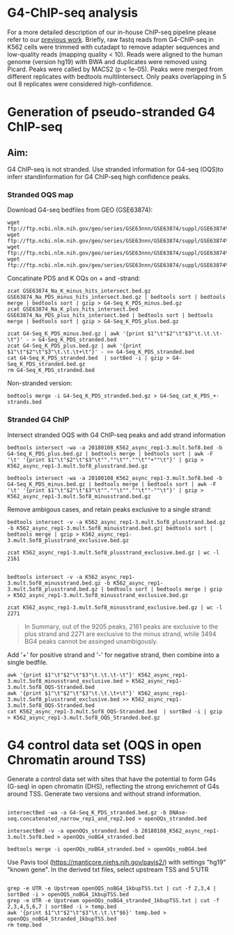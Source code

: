 # G4-ChIP-seq analysis
For a more detailed description of our in-house ChIP-seq pipeline please refer to our [previous work](https://github.com/sblab-bioinformatics/dna-secondary-struct-chrom-lands/blob/master/Methods.md).
Briefly, raw fastq reads from G4-ChIP-seq in K562 cells were trimmed with cutadapt to remove adapter sequences and low-quality reads (mapping quality < 10). Reads were aligned to the human genome (version hg19) with BWA and duplicates were removed using Picard. Peaks were called by MACS2 (p < 1e-05). Peaks were merged from different replicates with bedtools multiIntersect. Only peaks overlapping in 5 out 8 replicates were considered high-confidence. 



# Generation of pseudo-stranded G4 ChIP-seq 
## Aim:
G4 ChIP-seq is not stranded. Use stranded information for G4-seq (OQS)to inferr standinformation for G4 ChIP-seq high confidence peaks.

### Stranded OQS map

Download G4-seq bedfiles from GEO (GSE63874):

```
wget ftp://ftp.ncbi.nlm.nih.gov/geo/series/GSE63nnn/GSE63874/suppl/GSE63874%5FNa%5FK%5Fminus%5Fhits%5Fintersect%2Ebed%2Egz
wget ftp://ftp.ncbi.nlm.nih.gov/geo/series/GSE63nnn/GSE63874/suppl/GSE63874%5FNa%5FPDS%5Fminus%5Fhits%5Fintersect%2Ebed%2Egz
wget ftp://ftp.ncbi.nlm.nih.gov/geo/series/GSE63nnn/GSE63874/suppl/GSE63874%5FNa%5FPDS%5Fplus%5Fhits%5Fintersect%2Ebed%2Egz
wget ftp://ftp.ncbi.nlm.nih.gov/geo/series/GSE63nnn/GSE63874/suppl/GSE63874%5FNa%5FK%5Fplus%5Fhits%5Fintersect%2Ebed%2Egz
```

Concatinate PDS and K OQs on + and -strand:
```
zcat GSE63874_Na_K_minus_hits_intersect.bed.gz GSE63874_Na_PDS_minus_hits_intersect.bed.gz | bedtools sort | bedtools merge | bedtools sort | gzip > G4-Seq_K_PDS_minus.bed.gz
zcat GSE63874_Na_K_plus_hits_intersect.bed  GSE63874_Na_PDS_plus_hits_intersect.bed | bedtools sort | bedtools merge | bedtools sort | gzip > G4-Seq_K_PDS_plus.bed.gz

zcat G4-Seq_K_PDS_minus.bed.gz | awk '{print $1"\t"$2"\t"$3"\t.\t.\t-\t"}' - > G4-Seq_K_PDS_stranded.bed
zcat G4-Seq_K_PDS_plus.bed.gz | awk '{print $1"\t"$2"\t"$3"\t.\t.\t+\t"}' - >> G4-Seq_K_PDS_stranded.bed
cat G4-Seq_K_PDS_stranded.bed  | sortBed -i | gzip > G4-Seq_K_PDS_stranded.bed.gz
rm G4-Seq_K_PDS_stranded.bed
```
Non-stranded version:
```
bedtools merge -i G4-Seq_K_PDS_stranded.bed.gz > G4-Seq_cat_K_PDS_+-strands.bed   

```


### Stranded G4 ChIP
Intersect stranded OQS with G4 ChIP-seq peaks and add strand information 
```
bedtools intersect -wa -a 20180108_K562_async_rep1-3.mult.5of8.bed -b G4-Seq_K_PDS_plus.bed.gz | bedtools merge | bedtools sort | awk -F '\t' '{print $1"\t"$2"\t"$3"\t"".""\t"".""\t""+""\t"}' | gzip > K562_async_rep1-3.mult.5of8_plusstrand.bed.gz

bedtools intersect -wa -a 20180108_K562_async_rep1-3.mult.5of8.bed -b G4-Seq_K_PDS_minus.bed.gz | bedtools merge | bedtools sort | awk -F '\t' '{print $1"\t"$2"\t"$3"\t"".""\t"".""\t""-""\t"}' | gzip > K562_async_rep1-3.mult.5of8_minusstrand.bed.gz
```

Remove ambigous cases, and retain peaks exclusive to a single strand:
```
bedtools intersect -v -a K562_async_rep1-3.mult.5of8_plusstrand.bed.gz -b K562_async_rep1-3.mult.5of8_minusstrand.bed.gz| bedtools sort | bedtools merge | gzip > K562_async_rep1-3.mult.5of8_plusstrand_exclusive.bed.gz

zcat K562_async_rep1-3.mult.5of8_plusstrand_exclusive.bed.gz | wc -l
2161


bedtools intersect -v -a K562_async_rep1-3.mult.5of8_minusstrand.bed.gz -b K562_async_rep1-3.mult.5of8_plusstrand.bed.gz | bedtools sort | bedtools merge | gzip > K562_async_rep1-3.mult.5of8_minusstrand_exclusive.bed.gz

zcat K562_async_rep1-3.mult.5of8_minusstrand_exclusive.bed.gz | wc -l
2271
```
> In Summary, out of the 9205 peaks, 2161 peaks are exclusive to the plus strand and 2271 are exclusive to the minus strand, while 3494 BG4 peaks cannot be assinged unambigously.


Add '+' for positive strand and '-' for negative strand, then combine into a single bedfile.
```
awk '{print $1"\t"$2"\t"$3"\t.\t.\t-\t"}' K562_async_rep1-3.mult.5of8_minusstrand_exclusive.bed > K562_async_rep1-3.mult.5of8_OQS-Stranded.bed
awk '{print $1"\t"$2"\t"$3"\t.\t.\t+\t"}' K562_async_rep1-3.mult.5of8_plusstrand_exclusive.bed >> K562_async_rep1-3.mult.5of8_OQS-Stranded.bed
cat K562_async_rep1-3.mult.5of8_OQS-Stranded.bed  | sortBed -i | gzip > K562_async_rep1-3.mult.5of8_OQS_Stranded.bed.gz

```



# G4 control data set (OQS in open Chromatin around TSS)
Generate a control data set with sites that have the potential to form G4s (G-seq) in open chromatin (DHS), reflecting the strong enrichemnt of G4s around TSS. Generate two versions and without strand information. 

```

intersectBed -wa -a G4-Seq_K_PDS_stranded.bed.gz -b DNAse-seq.concatenated_narrow_rep1_and_rep2.bed > openOQs_stranded.bed

intersectBed -v -a openOQs_stranded.bed -b 20180108_K562_async_rep1-3.mult.5of8.bed > openOQs_noBG4_stranded.bed

bedtools merge -i openOQs_noBG4_stranded.bed > openOQs_noBG4.bed

```


Use Pavis tool (https://manticore.niehs.nih.gov/pavis2/) with settings "hg19" "known gene".
In the derived txt files, select upstream TSS and 5'UTR
```

grep -e UTR -e Upstream openOQS_noBG4_1kbupTSS.txt | cut -f 2,3,4 | sortBed -i > openOQS_noBG4_1kbupTSS.bed
grep -e UTR -e Upstream openOQs_noBG4_stranded_1kbupTSS.txt | cut -f 2,3,4,5,6,7 | sortBed -i > temp.bed
awk '{print $1"\t"$2"\t"$3"\t.\t.\t"$6}' temp.bed > openOQs_noBG4_Stranded_1kbupTSS.bed
rm temp.bed
```



